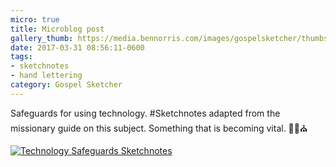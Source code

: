```yaml
---
micro: true
title: Microblog post
gallery_thumb: https://media.bennorris.com/images/gospelsketcher/thumbs/missionary-guide-tech-safeguards.jpg
date: 2017-03-31 08:56:11-0600
tags:
- sketchnotes
- hand lettering
category: Gospel Sketcher
---
```


Safeguards for using technology. #Sketchnotes adapted from the missionary guide on this subject. Something that is becoming vital. ✍🏼⛪️

[![Technology Safeguards Sketchnotes](https://media.bennorris.com/images/gospelsketcher/general/missionary-guide-tech-safeguards.jpg)](https://media.bennorris.com/images/gospelsketcher/general/missionary-guide-tech-safeguards.jpg)
